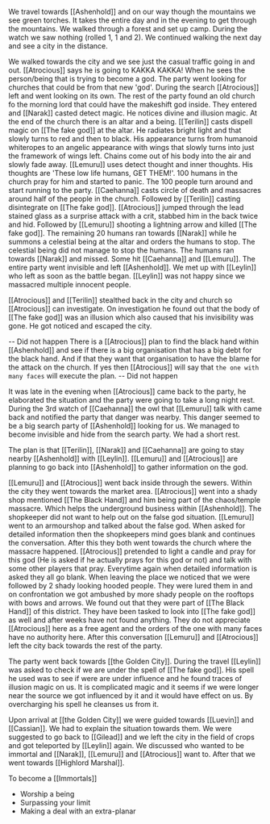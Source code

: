 We travel towards [[Ashenhold]] and on our way though the mountains we see green torches. It takes the entire day and in the evening to get through the mountains. We walked through a forest and set up camp. During the watch we saw nothing (rolled 1, 1 and 2). We continued walking the next day and see a city in the distance.

We walked towards the city and we see just the casual traffic going in and out. [[Atrocious]] says he is going to KAKKA KAKKA! When he sees the person/being that is trying to become a god. The party went looking for churches that could be from that new 'god'. During the search [[Atrocious]] left and went looking on its own. The rest of the party found an old church fo the morning lord that could have the makeshift god inside. They entered and [[Narak]] casted detect magic. He notices divine and illusion magic. At the end of the church there is an altar and a being. [[Terilin]] casts dispell magic on [[The fake god]] at the altar. He radiates bright light and that slowly turns to red and then to black. His appearance turns from humanoid whiteropes to an angelic appearance with wings that slowly turns into just the framework of wings left. Chains come out of his body into the air and slowly fade away. [[Lemuru]] uses detect thought and inner thoughts. His thoughts are 'These low life humans, GET THEM!'. 100 humans in the church pray for him and started to panic. The 100 people turn around and start running to the party. [[Caehanna]] casts circle of death and massacres around half of the people in the church. Followed by [[Terilin]] casting disintegrate on [[The fake god]]. [[Atrocious]] jumped through the lead stained glass as a surprise attack with a crit, stabbed him in the back twice and hid. Followed by [[Lemuru]] shooting a lightning arrow and killed [[The fake god]]. The remaining 20 humans ran towards [[Narak]] while he summons a celestial being at the altar and orders the humans to stop. The celestial being did not manage to stop the humans. The humans ran towards [[Narak]] and missed. Some hit [[Caehanna]] and [[Lemuru]]. The entire party went invisible and left [[Ashenhold]]. We met up with [[Leylin]] who left as soon as the battle began. [[Leylin]] was not happy since we massacred multiple innocent people.

[[Atrocious]] and [[Terilin]] stealthed back in the city and church so [[Atrocious]] can investigate. On investigation he found out that the body of [[The fake god]] was an illusion which also caused that his invisibility was gone. He got noticed and escaped the city.

-- Did not happen
There is a [[Atrocious]] plan to find the black hand within [[Ashenhold]] and see if there is a big organisation that has a big debt for the black hand. And if that they want that organisation to have the blame for the attack on the church. If yes then [[Atrocious]] will say that `the one with many faces` will execute the plan.
-- Did not happen

It was late in the evening when [[Atrocious]] came back to the party, he elaborated the situation and the party were going to take a long night rest. During the 3rd watch of [[Caehanna]] the owl that [[Lemuru]] talk with came back and notified the party that danger was nearby. This danger seemed to be a big search party of [[Ashenhold]] looking for us. We managed to become invisible and hide from the search party. We had a short rest. 

The plan is that [[Terilin]], [[Narak]] and [[Caehanna]] are going to stay nearby [[Ashenhold]] with [[Leylin]]. [[Lemuru]] and [[Atrocious]] are planning to go back into [[Ashenhold]] to gather information on the god. 

[[Lemuru]] and [[Atrocious]] went back inside through the sewers. Within the city they went towards the market area. [[Atrocious]] went into a shady shop mentioned [[The Black Hand]] and him being part of the chaos/temple massacre. Which helps the underground business within [[Ashenhold]]. The shopkeeper did not want to help out on the false god situation. [[Lemuru]] went to an armourshop and talked about the false god. When asked for detailed information then the shopkeepers mind goes blank and continues the conversation. After this they both went towards the church where the massacre happened. [[Atrocious]] pretended to light a candle and pray for this god (He is asked if he actually prays for this god or not) and talk with some other players that pray. Everytime again when detailed information is asked they all go blank. When leaving the place we noticed that we were followed by 2 shady looking hooded people. They were lured them in and on confrontation we got ambushed by more shady people on the rooftops with bows and arrows. We found out that they were part of [[The Black Hand]] of this district. They have been tasked to look into [[The fake god]] as well and after weeks have not found anything. They do not appreciate [[Atrocious]] here as a free agent and the orders of the one with many faces have no authority here. After this conversation [[Lemuru]] and [[Atrocious]] left the city back towards the rest of the party. 

The party went back towards [[the Golden City]]. During the travel [[Leylin]] was asked to check if we are under the spell of [[The fake god]]. His spell he used was to see if were are under influence and he found traces of illusion magic on us. It is complicated magic and it seems if we were longer near the source we got influenced by it and it would have effect on us. By overcharging his spell he cleanses us from it. 

Upon arrival at [[the Golden City]] we were guided towards [[Luevin]] and [[Cassian]]. We had to explain the situation towards them. We were suggested to go back to [[Gilead]] and we left the city in the field of crops and got teleported by [[Leylin]] again. We discussed who wanted to be immortal and [[Narak]], [[Lemuru]] and [[Atrocious]] want to. After that we went towards [[Highlord Marshal]]. 

To become a [[Immortals]]
- Worship a being
- Surpassing your limit
- Making a deal with an extra-planar